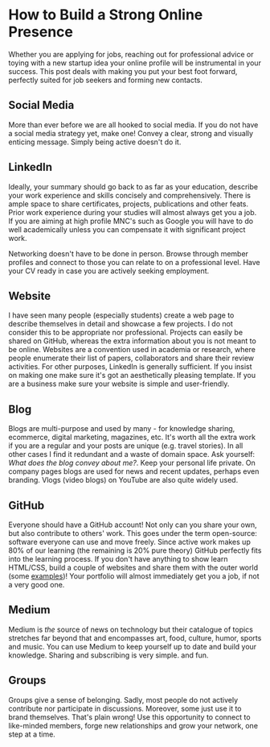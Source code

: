 # How to Build a Strong Online Presence

Whether you are applying for jobs, reaching out for professional advice or toying with a new startup idea your online profile will be instrumental in your success. This post deals with making you put your best foot forward, perfectly suited for job seekers and forming new contacts.

## Social Media
More than ever before we are all hooked to social media. If you do not have a social media strategy yet, make one! Convey a clear, strong and visually enticing message. Simply being active doesn't do it.

## LinkedIn
Ideally, your summary should go back to as far as your education, describe your work experience and skills concisely and comprehensively. There is ample space to share certificates, projects, publications and other feats. Prior work experience during your studies will almost always get you a job. If you are aiming at high profile MNC's such as Google you will have to do well academically unless you can compensate it with significant project work.

Networking doesn't have to be done in person. Browse through member profiles and connect to those you can relate to on a professional level. Have your CV ready in case you are actively seeking employment.

## Website
I have seen many people (especially students) create a web page to describe themselves in detail and showcase a few projects. I do not consider this to be appropriate nor professional. Projects can easily be shared on GitHub, whereas the extra information about you is not meant to be online. Websites are a convention used in academia or research, where people enumerate their list of papers, collaborators and share their review activities. For other purposes, LinkedIn is generally sufficient. If you insist on making one make sure it's got an aesthetically pleasing template. If you are a business make sure your website is simple and user-friendly.

## Blog
Blogs are multi-purpose and used by many - for knowledge sharing, ecommerce, digital marketing, magazines, etc. It's worth all the extra work if you are a regular and your posts are unique (e.g. travel stories). In all other cases I find it redundant and a waste of domain space. Ask yourself: *What does the blog convey about me?*. Keep your personal life private. On company pages blogs are used for news and recent updates, perhaps even branding. Vlogs (video blogs) on YouTube are also quite widely used.

## GitHub
Everyone should have a GitHub account! Not only can you share your own, but also contribute to others' work. This goes under the term open-source: software everyone can use and move freely. Since active work makes up 80% of our learning (the remaining is 20% pure theory) GitHub perfectly fits into the learning process. If you don't have anything to show learn HTML/CSS, build a couple of websites and share them with the outer world (some [examples](https://www.udemy.com/course/ultimate-web-developer-course-build-10-websites-from-scratch/))! Your portfolio will almost immediately get you a job, if not a very good one.

## Medium
Medium is *the* source of news on technology but their catalogue of topics stretches far beyond that and encompasses art, food, culture, humor, sports and music. You can use Medium to keep yourself up to date and build your knowledge. Sharing and subscribing is very simple. and fun.

## Groups
Groups give a sense of belonging. Sadly, most people do not actively contribute nor participate in discussions. Moreover, some just use it to brand themselves. That's plain wrong! Use this opportunity to connect to like-minded members, forge new relationships and grow your network, one step at a time.
